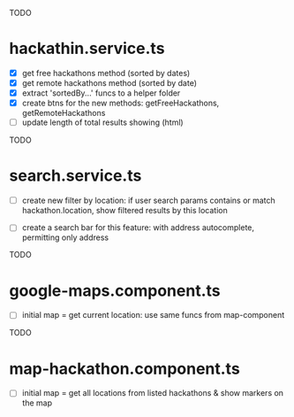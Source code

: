 TODO

# hackathin.service.ts 

- [x] get free hackathons method (sorted by dates)
- [x] get remote hackathons method (sorted by date)
- [x] extract 'sortedBy...' funcs to a helper folder 
- [x] create btns for the new methods:
      getFreeHackathons, getRemoteHackathons
- [ ] update length of total results showing (html)

TODO

# search.service.ts

- [ ] create new filter by location:
      if user search params contains or match hackathon.location,
      show filtered results by this location

- [ ] create a search bar for this feature:
      with address autocomplete,
      permitting only address

TODO

# google-maps.component.ts

- [ ] initial map = get current location:
      use same funcs from map-component

TODO

# map-hackathon.component.ts

- [ ] initial map = get all locations from listed hackathons
      & show markers on the map



